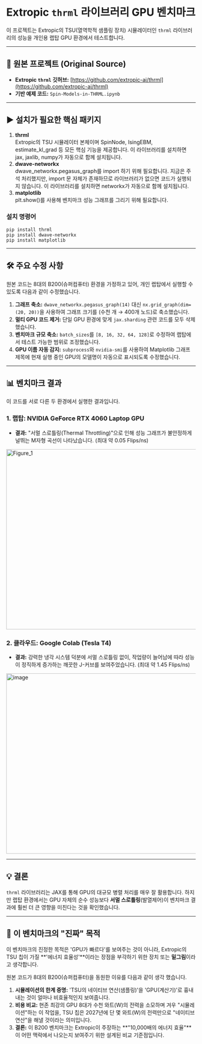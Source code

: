 # Extropic `thrml` 라이브러리 GPU 벤치마크

이 프로젝트는 Extropic의 TSU(열역학적 샘플링 장치) 시뮬레이터인 `thrml` 라이브러리의 성능을 개인용 랩탑 GPU 환경에서 테스트합니다.

---

## 🚀 원본 프로젝트 (Original Source)

* **Extropic `thrml` 깃허브:** [https://github.com/extropic-ai/thrml](https://github.com/extropic-ai/thrml)
* **기반 예제 코드:** `Spin-Models-in-THRML.ipynb`

---

## ▶️ 설치가 필요한 핵심 패키지
1. **thrml**
  </br>Extropic의 TSU 시뮬레이터 본체이며 SpinNode, IsingEBM, estimate_kl_grad 등 모든 핵심 기능을 제공합니다.
  이 라이브러리를 설치하면 jax, jaxlib, numpy가 자동으로 함께 설치됩니다.
2. **dwave-networkx**
  </br>dwave_networkx.pegasus_graph를 import 하기 위해 필요합니다. 지금은 주석 처리했지만, import 문 자체가 존재하므로 라이브러리가 없으면 코드가 실행되지 않습니다. 이 라이브러리를 설치하면 networkx가 자동으로 함께 설치됩니다.
3. **matplotlib**
  </br>plt.show()를 사용해 벤치마크 성능 그래프를 그리기 위해 필요합니다.

### 설치 명령어
`pip install thrml`</br>
`pip install dwave-networkx`</br>
`pip install matplotlib`

---

## 🛠️ 주요 수정 사항

원본 코드는 8대의 B200(슈퍼컴퓨터) 환경을 가정하고 있어, 개인 랩탑에서 실행할 수 있도록 다음과 같이 수정했습니다.

1.  **그래프 축소:** `dwave_networkx.pegasus_graph(14)` 대신 `nx.grid_graph(dim=(20, 20))`을 사용하여 그래프 크기를 (수천 개 $\rightarrow$ 400개 노드)로 축소했습니다.
2.  **멀티 GPU 코드 제거:** 단일 GPU 환경에 맞게 `jax.sharding` 관련 코드를 모두 삭제했습니다.
3.  **벤치마크 규모 축소:** `batch_sizes`를 `[8, 16, 32, 64, 128]`로 수정하여 랩탑에서 테스트 가능한 범위로 조정했습니다.
4.  **GPU 이름 자동 감지:** `subprocess`와 `nvidia-smi`를 사용하여 Matplotlib 그래프 제목에 현재 실행 중인 GPU의 모델명이 자동으로 표시되도록 수정했습니다.

---

## 📊 벤치마크 결과

이 코드를 서로 다른 두 환경에서 실행한 결과입니다.

### 1. 랩탑: NVIDIA GeForce RTX 4060 Laptop GPU

* **결과:** "서멀 스로틀링(Thermal Throttling)"으로 인해 성능 그래프가 불안정하게 널뛰는 M자형 곡선이 나타났습니다. (최대 약 0.05 Flips/ns)
<img width="640" height="480" alt="Figure_1" src="https://github.com/user-attachments/assets/ad86063f-cff4-4471-8940-68bef3a638f4" />

### 2. 클라우드: Google Colab (Tesla T4)

* **결과:** 강력한 냉각 시스템 덕분에 서멀 스로틀링 없이, 작업량이 늘어남에 따라 성능이 정직하게 증가하는 깨끗한 J-커브를 보여주었습니다. (최대 약 1.45 Flips/ns)
<img width="640" height="480" alt="image" src="https://github.com/user-attachments/assets/41d439a0-e8c8-45a8-aad1-54a2bd0532a7" />

---

## 💡 결론

`thrml` 라이브러리는 JAX를 통해 GPU의 대규모 병렬 처리를 매우 잘 활용합니다. 하지만 랩탑 환경에서는 GPU 자체의 순수 성능보다 **서멀 스로틀링**(발열제어)이 벤치마크 결과에 훨씬 더 큰 영향을 미친다는 것을 확인했습니다.

---

## 🧐 이 벤치마크의 "진짜" 목적

이 벤치마크의 진정한 목적은 'GPU가 빠르다'를 보여주는 것이 아니라, Extropic의 TSU 칩이 가질 **'에너지 효율성'**이라는 장점을 부각하기 위한 장치 또는 **밑그림**이라고 생각합니다.

원본 코드가 8대의 B200(슈퍼컴퓨터)을 동원한 이유를 다음과 같이 생각 했습니다.

1. **시뮬레이션의 한계 증명:** 'TSU의 네이티브 연산(샘플링)'을 'GPU(계산기)'로 흉내 내는 것이 얼마나 비효율적인지 보여줍니다.
2. **비용 비교:** 현존 최강의 GPU 8대가 수천 와트(W)의 전력을 소모하며 겨우 "시뮬레이션"하는 이 작업을, TSU 칩은 2027년에 단 몇 와트(W)의 전력만으로 "네이티브 연산"을 해낼 것이라는 의미입니다.
3. **결론:** 이 B200 벤치마크는 Extropic이 주장하는 **"10,000배의 에너지 효율"**이 어떤 맥락에서 나오는지 보여주기 위한 설계된 비교 기준점입니다.
